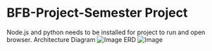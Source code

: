 # BFB-Project-Semester Project
Node.js and python needs to be installed for project to run and open browser.
Architecture Diagram
![Image](https://github.com/user-attachments/assets/f730dec1-3a70-41c3-9bfe-2cc733a5c732)
ERD
![Image](https://github.com/user-attachments/assets/0d29e24c-80ff-4322-a6ac-27e92b5733dc)


